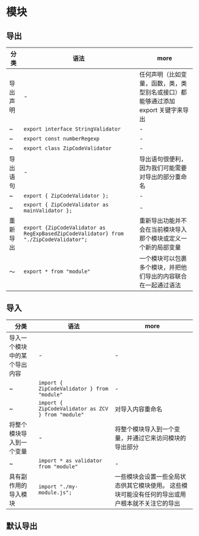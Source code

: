 # 模块

## 导出

| 分类     | 语法                                                                                  | more                                                                             |
| -------- | ------------------------------------------------------------------------------------- | -------------------------------------------------------------------------------- |
| 导出声明 | -                                                                                     | 任何声明（比如变量，函数，类，类型别名或接口）都能够通过添加 export 关键字来导出 |
| ~        | `export interface StringValidator`                                                    | -                                                                                |
| ~        | `export const numberRegexp`                                                           | -                                                                                |
| ~        | `export class ZipCodeValidator`                                                       | -                                                                                |
| 导出语句 | -                                                                                     | 导出语句很便利，因为我们可能需要对导出的部分重命名                               |
| ~        | `export { ZipCodeValidator };`                                                        | -                                                                                |
| ~        | `export { ZipCodeValidator as mainValidator };`                                       | -                                                                                |
| 重新导出 | `export {ZipCodeValidator as RegExpBasedZipCodeValidator} from "./ZipCodeValidator";` | 重新导出功能并不会在当前模块导入那个模块或定义一个新的局部变量                   |
| ～       | `export * from "module"`                                                              | 一个模块可以包裹多个模块，并把他们导出的内容联合在一起通过语法                   |

## 导入

| 分类                         | 语法                                               | more                                                                                            |
| ---------------------------- | -------------------------------------------------- | ----------------------------------------------------------------------------------------------- |
| 导入一个模块中的某个导出内容 | -                                                  | -                                                                                               |
| ~                            | `import { ZipCodeValidator } from "module"`        | -                                                                                               |
| ~                            | `import { ZipCodeValidator as ZCV } from "module"` | 对导入内容重命名                                                                                |
| 将整个模块导入到一个变量     | -                                                  | 将整个模块导入到一个变量，并通过它来访问模块的导出部分                                          |
| ~                            | `import * as validator from "module"`              | -                                                                                               |
| 具有副作用的导入模块         | `import "./my-module.js";`                         | 一些模块会设置一些全局状态供其它模块使用。 这些模块可能没有任何的导出或用户根本就不关注它的导出 |

## 默认导出
